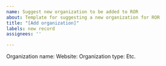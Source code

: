 ```yaml
---
name: Suggest new organization to be added to ROR
about: Template for suggesting a new organization for ROR
title: "[Add organization]"
labels: new record
assignees: ''

---
```


Organization name:
Website:
Organization type:
Etc.
